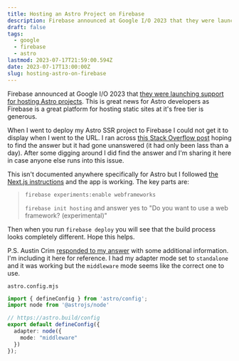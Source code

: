 ```yaml
---
title: Hosting an Astro Project on Firebase
description: Firebase announced at Google I/O 2023 that they were launching support for hosting Astro projects.
draft: false
tags:
  - google
  - firebase
  - astro
lastmod: 2023-07-17T21:59:00.594Z
date: 2023-07-17T13:00:00Z
slug: hosting-astro-on-firebase
---
```


Firebase announced at Google I/O 2023 that [they were launching support for hosting Astro projects](https://firebase.blog/posts/2023/05/whats-new-at-google-io/#deploy-astro-nuxt-sveltekit-with-firebase-hosting). This is great news for Astro developers as Firebase is a great platform for hosting static sites at it's free tier is generous. 

When I went to deploy my Astro SSR project to Firebase I could not get it to display when I went to the URL. I ran across [this Stack Overflow post](https://stackoverflow.com/questions/76699640/how-does-i-deploy-astro-ssr-to-firebase-hosting) hoping to find the answer but it had gone unanswered (it had only been lass than a day). After some digging around I did find the answer and I'm sharing it here in case anyone else runs into this issue.    

This isn't documented anywhere specifically for Astro but I followed [the Next.js instructions](https://firebase.google.com/docs/hosting/frameworks/nextjs#initialize_a_new_project) and the app is working. The key parts are:

> `firebase experiments:enable webframeworks`
>
> `firebase init hosting` and answer yes to "Do you want to use a web framework? (experimental)"

Then when you run `firebase deploy` you will see that the build process looks completely different. Hope this helps.

P.S. Austin Crim [responded to my answer](https://stackoverflow.com/a/76705301) with some additional information. I'm including it here for reference. I had my adapter mode set to `standalone` and it was working but the `middleware` mode seems like the correct one to use.


<span data-filename>`astro.config.mjs`</span>
```typescript
import { defineConfig } from 'astro/config';
import node from '@astrojs/node'

// https://astro.build/config
export default defineConfig({
  adapter: node({
    mode: "middleware"
  })
});
```